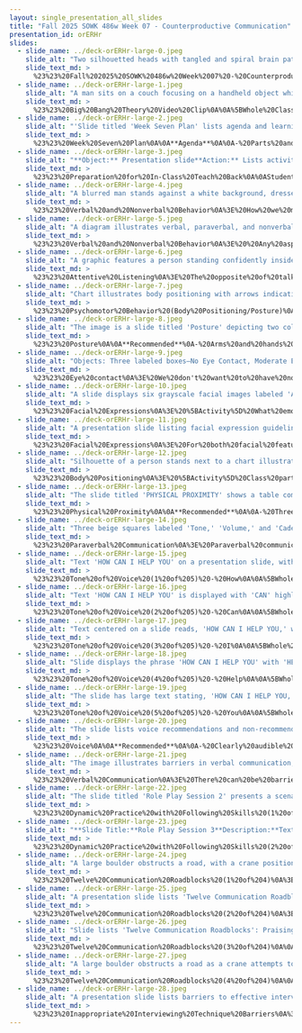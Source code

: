 ```yaml
---
layout: single_presentation_all_slides
title: "Fall 2025 SOWK 486w Week 07 - Counterproductive Communication"
presentation_id: orERHr
slides:
  - slide_name: ../deck-orERHr-large-0.jpeg
    slide_alt: "Two silhouetted heads with tangled and spiral brain patterns communicate in contrasting styles. Text reads: 'COUNTERPRODUCTIVE COMMUNICATION: What Doesn’t Work. Jacob Campbell, Ph.D. LICSW - Fall 2025 - SOWK 486 Heritage University.'"
    slide_text_md: >
      %23%23%20Fall%202025%20SOWK%20486w%20Week%2007%20-%20Counterproductive%20Communication%0A%0Atitle:%20Fall%202025%20SOWK%20486w%20Week%2007%20-%20Counterproductive%20Communication%0Adate:%2010-06-25%0Alocation:%20Heritage%20University%0Atags:%0A%20%20-%20Heritage%20University%0A%20%20-%20BASW%20Program%0A%20%20-%20SOWK%20486w%0Apresentation_video:%20%3E%0A%20%20%22%22%0Adescription:%20%3E%0A%0AWeek%20seven%20and%20the%20topic%20of%20counterproductive%20communication%20builds%20on%20week%20six,%20which%20generally%20looks%20at%20just%20skills%20related%20to%20communication.%20Communication%20happens%20all%20of%20the%20time,%20and%20through%20both%20verbal%20and%20nonverbal%20patterns.%20As%20social%20workers,%20we%20have%20an%20obligation%20to%20look%20at%20how%20we%20are%20communicating%20and%20make%20an%20attempt%20to%20not%20be%20putting%20up%20barriers%20to%20have%20communication%20flow%20freely.%20The%20agenda%20for%20class%20this%20week%20is%20as%20follows:%0A%0A-%20Parts%20and%20best%20practices%20of%20verbal%20and%20nonverbal%20communication%20%0A-%20Verbal%20communication%0A-%20Barriers%20to%20communication%0A%0ALearning%20objectives%20include:%0A%0A-%20Identify%20and%20describe%20common%20counterproductive%20communication%20patterns%20and%20interviewing%20roadblocks.%0A-%20Evaluate%20and%20apply%20verbal%20and%20nonverbal%20communication%20techniques%20to%20strengthen%20therapeutic%20rapport.%0A-%20Reflect%20on%20how%20implicit%20bias%20and%20personal%20communication%20styles%20influence%20engagement.%0A%0A
  - slide_name: ../deck-orERHr-large-1.jpeg
    slide_alt: "A man sits on a couch focusing on a handheld object while a woman walks in a cluttered living room. Text: “BIG BANG THEORY.” Bottom: “Fall 2025 - SOWK 486w... Jacob Campbell, Ph.D. LICSW at Heritage University.”"
    slide_text_md: >
      %23%23%20Big%20Bang%20Theory%20Video%20Clip%0A%0A%5BWhole%20Class%20Activity%5D%20Watch%20the%20video%20clip.%0A%0A%3E%20Sheldon%20uses%20some%20counterproductive%20communication%20patterns.%20While,%20with%20the%20relationship%20that%20Sheldon%20has%20with%20Penny,%20he%20seems%20to%20be%20effective.%20Today%20we%20are%20spending%20time%20talking%20about%20some%20of%20the%20what%20not%20to%20do.%0A%0A%0A
  - slide_name: ../deck-orERHr-large-2.jpeg
    slide_alt: "'Slide titled 'Week Seven Plan' lists agenda and learning objectives related to verbal and nonverbal communication. Agenda includes practices and barriers, while objectives focus on patterns, techniques, and biases in communication.'"
    slide_text_md: >
      %23%23%20Week%20Seven%20Plan%0A%0A**Agenda**%0A%0A-%20Parts%20and%20best%20practices%20of%20verbal%20and%20nonverbal%20communication%20%0A-%20Verbal%20communication%0A-%20Barriers%20to%20communication%0A%0A**Learning%20objectives**%0A%0A-%20Identify%20and%20describe%20common%20counterproductive%20communication%20patterns%20and%20interviewing%20roadblocks.%0A-%20Evaluate%20and%20apply%20verbal%20and%20nonverbal%20communication%20techniques%20to%20strengthen%20therapeutic%20rapport.%0A-%20Reflect%20on%20how%20implicit%20bias%20and%20personal%20communication%20styles%20influence%20engagement.%0A%0A
  - slide_name: ../deck-orERHr-large-3.jpeg
    slide_alt: "**Object:** Presentation slide**Action:** Lists activities**Context:** Classroom assignment detailsThe slide details an 'In Class Teach Back Activity' where students create 5-10 minute presentations on topics such as assessing biophysical, cognitive/perceptual, affective, behavioral functioning, and environmental systems. It includes icons for group discussion, demonstration, and upcoming information. It references 'Fall 2025 - SOWK 486w' and 'Jacob Campbell, Ph.D. LICSW at Heritage University'."
    slide_text_md: >
      %23%23%20Preparation%20for%20In-Class%20Teach%20Back%0A%0AStudents%20are%20to%20prepare%20to%20share%20information%20and%20have%20a%20discussion%20with%20classmates%20about%20their%20selected%20area.%20Students%20may%20choose%20to%20create%20a%20presentation%20that%20can%20be%20completed%20during%20class.%20The%20goal%20is%20to%20help%20classmates%20know%20how%20to%20assess%20for%20the%20given%20topic%20and%20have%20a%20group%20discussion%20about%20the%20topic.%20%0A%0A-%20Assessing%20Biophysical%20Functioning%20(pp.%20168-172)%0A-%20Assessing%20Cognitive/Perceptual%20Functioning%20(pp.%20172-176)%0A-%20Assessing%20Affective%20Functioning%20(pp.%20176-180)%0A-%20Assessing%20Behavioral%20Functioning%20(pp.%20180-182)%0A-%20Assessing%20Environmental%20System%20(pp.%20182-186)%0A%0AContent%20can%20be%20shared%20through%20providing%20information,%20group%20discussion,%20demonstration.%0A%0A%5BWhole%20Group%20Activity%5D%20Select%20Topics%0A%0AHave%20class%20divide%20into%20five%20groups%20(Potentially%20number%20students%20off).%20%0ARace%20to%20answer%20questions%0A%0A1.%20Tell%20me%20three%20of%20the%20inappropriate%20interviewing%20techniques:%0A%0A%3E%201.%20Stacking%20questions%0A%3E%202.%20Asking%20leading%20questions%0A%3E%203.%20Interrupting%20inappropriately%20or%20excessively%0A%3E%204.%20Dominating%20the%20interaction%0A%3E%205.%20Keeping%20discussion%20focused%20on%20safe%20topics%0A%3E%206.%20Responding%20infrequently%0A%3E%207.%20Parroting%20or%20overusing%20certain%20phrases%20or%20clich%C3%A9s%0A%3E%208.%20Vague%20effusive%20positivity%0A%3E%209.%20Dwelling%20on%20the%20remote%20past%0A%3E%2010.%20Tangential%20exploration%0A%3E%2011.%20Failing%20to%20be%20aware%20of%20implicit%20and%20cognitive%20bias%0A%3E%20(p.%20134)%0A%0A%0A2.%20Tell%20me%20three%20of%20the%20inappropriate%20interviewing%20techniques:%0A%0ATell%20me%20three%20more%0A%0A3.%20What%20is%20one%20verbal%20communication%20behavior%20that%20can%20contributes%20barriers%3F%0A%0A%3E%201.%20Reassuring,%20sympathizing,%20consoling,%20or%20excusing%0A%3E%202.%20Advising%20and%20giving%20suggestions%20or%20solutions%20prematurely%0A%3E%203.%20Using%20sarcasm%20or%20employing%20humor%20that%20is%20distracting%20or%20makes%20light%20of%20clients'%20problems%0A%3E%204.%20Judging,%20criticizing,%20or%20placing%20blame%0A%3E%205.%20Trying%20to%20convince%20the%20client%20about%20the%20right%20point%20of%20view%20through%20logical%20arguments,%20lecturing,%20instructing,%20or%20arguing%0A%3E%206.%20Making%20a%20declaration%20rather%20than%20inviting%20a%20discussion%20about%20options%0A%3E%207.%20Threatening,%20warning,%20or%20counterattacking%0A%3E%20(p.%20129)%0A%0A4.%20What%20is%20one%20verbal%20communication%20behavior%20that%20can%20contributes%20barriers%3F%0A%0ATell%20me%20one%20more%0A%0AGroup%20who%20hasn't%20answered%20is%20last.%0A%0A(Hepworth%20et%20al.,%202023)%0A%0A
  - slide_name: ../deck-orERHr-large-4.jpeg
    slide_alt: "A blurred man stands against a white background, dressed formally. Text includes 'VERBAL AND NONVERBAL BEHAVIOR,' 'Lie to Me,' 'Fall 2025 - SOWK 486w,' and 'Jacob Campbell, Ph.D. LICSW at Heritage University.'"
    slide_text_md: >
      %23%23%20Verbal%20and%20Nonverbal%20Behavior%0A%3E%20How%20we%20manage%20and%20deal%20with%20verbal%20and%20non%20verbal%20behavior%20has%20a%20lot%20to%20do%20with%20how%20we%20are%20able%20to%20communicate.%0A%3E%20%5BDiscussion%5D%20Who%20has%20seen%20Lie%20to%20Me%3F%0A%0A%3E%20%5BActivity%5D%20Watch%20Lie%20to%20Me%20Intro%20video%0A%0A%3E%20Lie%20to%20Me%20is%20not%20actually%20exactly%20accurate,%20but%20there%20is%20some%20truth.%0A%0A*%20Human%20interaction%20and%20communication%20involve%20both%20verbal%20and%20nonverbal%20behavior.%0A*%20Verbal%20behavior%20is%20what%20is%20being%20said.%0A*%20Non%20verbal%20behavior%20is%20communication%20in%20ways%20other%20than%20spoken%20words.%20%20%0A*%20People%20communicate%20by...%0A%09-%20Facial%20expressions%0A%09-%20Hand%20movements%0A%09-%20Eye%20contact%0A%09-%20Sitting%20position%0A%09-%20Proximity%0A*%20Any%20aspect%20of%20a%20person's%20presence%20that%20conveys%20ideas%20or%20information%20without%20being%20spoken%20is%20nonverbal%20communication.%0A%0A
  - slide_name: ../deck-orERHr-large-5.jpeg
    slide_alt: "A diagram illustrates verbal, paraverbal, and nonverbal behaviors. A silhouette with thought bubbles emphasizes facial expressions, eye contact, and body positioning. Key points include assessing, eliminating, and enhancing nonverbal behaviors.Text: 1. 'VERBAL AND NONVERBAL BEHAVIOR'2. Objectives:    - Assess repetitive nonverbal behaviors.   - Eliminate nonverbal styles that hinder effective communication.   - Sustain and enhance desirable behaviors.3. 'Fall 2025 - SOWK 486w,' 'Counterproductive Communication,' 'Jacob Campbell, Ph.D. LICSW at Heritage University.'"
    slide_text_md: >
      %23%23%20Verbal%20and%20Nonverbal%20Behavior%0A%3E%20%20Any%20aspect%20of%20a%20person's%20presence%20that%20conveys%20ideas%20or%20information%20without%20being%20spoken%20is%20nonverbal%20communication.%20In%20communication%20in%20general,%20there%20are%20six%20basic%20parts%20of%20communication:%0A%0A1.%20Attentive%20listening%0A2.%20Eye%20contact%0A3.%20Facial%20expressions%0A4.%20Body%20positioning%0A5.%20Paraverbal%0A6.%20Verbal%0A%0A%3E%20As%20we%20think%20about%20these%20verbal%20and%20non%20verbal%20aspects,%20we%20should%20also%20be%20thinking%20about%20this%20threefold%20task:%0A%0A(1)%20to%20assess%20your%20repetitive%20nonverbal%20behaviors%0A(2)%20to%20eliminate%20nonverbal%20styles%20that%20hinder%20effective%20communication%0A(3)%20to%20sustain%20and%20perhaps%20increase%20desirable%20nonverbal%20behaviors%0A%0A
  - slide_name: ../deck-orERHr-large-6.jpeg
    slide_alt: "A graphic features a person standing confidently inside a large, overlaid headphone icon. The quote, 'The opposite of talking isn't listening. The opposite of talking is waiting.' by Fran Lebowitz is displayed nearby. Text at the bottom includes: 'Fall 2025 - SOWK 486w Counterproductive Communication Jacob Campbell, Ph.D. LICSW at Heritage University.'"
    slide_text_md: >
      %23%23%20Attentive%20Listening%0A%3E%20The%20opposite%20of%20talking%20isn't%20listening.%20The%20opposite%20of%20talking%20is%20waiting.%0A%3E%20~%20Fran%20Lebowitz%0A%0A%3E%20Attentive%20listening%20implies%20more%20than%20just%20audio%20reception%20of%20the%20words%20that%20are%20said.%20%20It%20focuses%20on%20comprehending%20%20the%20meaning%20of%20what%20is%20said.%20This%20can%20be%20called%20physical%20attending.%0A%0AIt%20takes%20really%20focusing%20on%20the%20person%20that%20you%20are%20talking%20to.%0A%0A
  - slide_name: ../deck-orERHr-large-7.jpeg
    slide_alt: "Chart illustrates body positioning with arrows indicating directions: 'Open,' 'Closed,' 'Relaxed,' 'Tense.' Text explains body positioning's role in communication. Includes class/course details: Fall 2025 - SOWK 486w, 'Counterproductive Communication,' Jacob Campbell, Ph.D. at Heritage University."
    slide_text_md: >
      %23%23%20Psychomotor%20Behavior%20(Body%20Positioning/Posture)%0A%0A%3E%20Our%20posture%20and%20body%20positioning%20is%20important%20in%20thinking%20about%20is%20one%20way%20that%20we%20provide%20information%20to%20others.%20%20%0A%0AWe%20can%20think%20about%20four%20quadrants:%0A%0A-%20Tension%20vs.%20Relaxed%20Positions%0A-%20Open%20vs.%20Closed%20positions%0A%0A%3E%20When%20working%20with%20clients%20it%20is%20important%20how%20you%20present%20yourself%20nonverbally.%0A%0A%3E%20%5BActivity%5D%20Have%20a%20student%20act%20out%20what%20it%20might%20look%20like%20to%20be%20tense%20vs.%20relaxed.%0A%0A-%20Tension%0A%09*%20Extreme%20tension%20could%20convey%20lack%20of%20confidence%20or%20excessive%20nervousness.%0A%09*%20It%20could%20cause%20distance%20between%20you%20and%20the%20client%20and%20they%20may%20have%20a%20difficult%20time%20feeling%20comfortable%20or%20trusting%20you.%0A-%20Relaxed%0A%09*%20But%20on%20the%20other%20hand%20being%20too%20relaxed%20could%20give%20the%20impression%20that%20you%20do%20not%20care%20much%20about%20what%20happens%0A%09*%20It%20could%20damage%20your%20professional%20credibility.%0A%0A
  - slide_name: ../deck-orERHr-large-8.jpeg
    slide_alt: "The image is a slide titled 'Posture' depicting two columns: 'Recommended' and 'Not Recommended.' Recommended includes expressive gestures and slight forward lean. Not Recommended lists rigid positions, fidgeting, and pointing. Text includes:- Recommended:   - Arms and hands moderately expressive; appropriate gestures  - Body leaning slightly forward; attentive but relaxed- Not Recommended:  - Rigid body position; arms tightly folded  - Body turned at an angle to client  - Fidgeting with hands  - Squirming or rocking in chair  - Leaning back or placing feet on desk  - Hand or fingers over mouth  - Pointing finger for emphasis- Other details:  - Fall 2025 - SOWK 486w  - Counterproductive Communication  - Jacob Campbell, Ph.D. LICSW at Heritage University"
    slide_text_md: >
      %23%23%20Posture%0A%0A**Recommended**%0A-%20Arms%20and%20hands%20moderately%20expressive;%20appropriate%20gestures%0A-%20Body%20leaning%20slightly%20forward;%20attentive%20but%20relaxed%0A%0A**Not%20Recommended**%0A%0A-%20Rigid%20body%20position;%20arms%20tightly%20folded%0A-%20Body%20turned%20at%20an%20angle%20to%20client%0A-%20Fidgeting%20with%20hands%0A-%20Squirming%20or%20rocking%20in%20chair%0A-%20Leaning%20back%20or%20placing%20feet%20on%20desk%0A-%20Hand%20or%20fingers%20over%20mouth%0A-%20Pointing%20finger%20for%20emphasis%0A%0A(Hepworth%20et%20al.,%202023)%0A%0A
  - slide_name: ../deck-orERHr-large-9.jpeg
    slide_alt: "Objects: Three labeled boxes—No Eye Contact, Moderate Eye Contact, Constant Eye Contact.Action: Boxes positioned along a horizontal arrow.Context: Slide discusses the importance and cultural variation of eye contact in client communication. Footer text: Fall 2025 - SOWK 486w, Counterproductive Communication, Jacob Campbell, Ph.D. LICSW at Heritage University."
    slide_text_md: >
      %23%23%20Eye%20contact%0A%3E%20We%20don't%20want%20to%20have%20no%20eye%20contact%20and%20we%20don't%20want%20to%20have%20constant%20eye%20contact.%20We%20want%20to%20have%20moderate%20eye%20contact,%20which%20is%20somewhere%20in%20between%20no%20eye%20contact%20and%20constant%20eye%20contact.%0A%0ANot%20extremes...%0A%0A-%20No%20Eye%20Contact%0A-%20Constant%20Eye%20Contact%0A-%20Moderate%20Eye%20Contact%0A%0AWe%20should%20remember:%0A%0A-%20Purpose:%20Eye%20contact%20is%20important%20in%20establishing%20rapport%20with%20clients.%0A-%20Variability:%20It%20is%20important%20to%20remember%20that%20eye%20contact%20varies%20among%20different%20cultural%20backgrounds.%0A-%20Significance:%0A%20%20*%20The%20inability%20to%20make%20eye%20contact%20could%20mean%20that%20someone%20is%20afraid%20or%20insecure,%20it%20might%20also%20imply%20disinterest%20or%20dishonesty.%0A%20%20*%20On%20the%20other%20hand%20maintaining%20constant%20eye%20contact%20can%20be%20intimidating%20or%20make%20someone%20uncomfortable.%0A%20%20*%20Eye%20contact%20is%20a%20complex%20nonverbal%20behavior.%20it%20can%20be%20intimidating%20or%20make%20someone%20uncomfortable.%0A%0A
  - slide_name: ../deck-orERHr-large-10.jpeg
    slide_alt: "A slide displays six grayscale facial images labeled 'Anger,' 'Disgust,' 'Fear,' 'Joy,' 'Sadness,' and 'Surprise.' The text indicates it's related to facial features in 'Counterproductive Communication.'Fall 2025 - SOWK 486wJacob Campbell, Ph.D. LICSW at Heritage University"
    slide_text_md: >
      %23%23%20Facial%20Expressions%0A%3E%20%5BActivity%5D%20What%20emotion%20are%20each%20of%20these%20facial%20features%20expressing%3F%0A%0AHave%20each%20image%20and%20have%20students%20try%20to%20guess%0A%0A-%20Like%20everything%20in%20SW,%20It's%20about%20self%20evaluation%0A%20%20*%20Not%20only%20are%20are%20we%20looking%20at%20the%20facial%20features%20or%20affect%20of%20the%20client,%20but%20become%20aware%20of%20our%20own.%0A%20%20*%20Are%20our%20facial%20expressions%20corresponding%20with%20our%20other%20nonverbal%20behavior%20and%20what%20we%20are%20saying%3F%0A-%20Facial%20expressions%20provide%20an%20excellent%20means%20of%20communication.%20%20%0A-%20Facial%20expressions%20can%20be%20used%20to%20reinforce%20what%20is%20said%20verbally%20and%20emphasize%20the%20fact%20that%20you%20mean%20what%20you%20say.%0A-%20We%20need%20to%20be%20concerned%20about%20if%20we%20have%20incongruence%20and%20leakage%20(e.g.%20feelings%20about%20client%20leaked%20out)%0A%0AImages%20from%20(Mizgajski%20%26%20Morzy,%202019)%0A%0A%3Cdiv%20style%3D%22text-align:%20center%22%20markdown%3D%221%22%3E%0AReference%0A%3C/div%3E%0A%3Cdiv%20style%3D%22margin:%200%200%200%202em;%20text-indent:%20-2em;%22%20markdown%3D%221%22%3E%0A%0AMizgajski,%20J.,%20%26%20Morzy,%20M.%20(2019).%20Affective%20recommender%20systems%20in%20online%20news%20industry:%20how%20emotions%20influence%20reading%20choices.%20_User%20Modeling%20and%20User-Adapted%20Interaction,%2029_(2),%20345-379.%20%3Chttps://doi.org/10.1007/s11257-018-9213-x%3E%0A%0A%3C/div%3E%0A%0A
  - slide_name: ../deck-orERHr-large-11.jpeg
    slide_alt: "A presentation slide listing facial expression guidelines. Left: recommended actions like direct eye contact and smiles. Right: not recommended behaviors like avoiding eye contact and yawning. Important text: - Recommended: Direct eye contact (except when culturally proscribed), warmth in facial expression, eyes at the same level as client’s, varied expressions, relaxed mouth.- Not Recommended: Avoidance of eye contact, staring, critical eyebrow lifts, inappropriate smiles."
    slide_text_md: >
      %23%23%20Facial%20Expressions%0A%3E%20For%20both%20facial%20features%20and%20eye%20contact%20the%20following%20are%20the%20recommendations%20based%20in%20the%20Hepworth%20et%20al.%20(2023)%20text.%0A%0A**Recommended**%0A%0A-%20Direct%20eye%20contact%20(except%20when%20culturally%20proscribed)%0A-%20Warmth%20and%20concern%20reflected%20in%20facial%20expression%0A-%20Eyes%20at%20same%20level%20as%20client's%0A-%20Appropriately%20varied%20and%20animated%20facial%20expressions%0A-%20Mouth%20relaxed;%20occasional%20smiles%0A%0A**Not%20Recommended**%0A%0A-%20Avoidance%20of%20eye%20contact%0A-%20Staring%20or%20fixating%20on%20person%20or%20object%0A-%20Lifting%20eyebrow%20critically%0A-%20Eye%20level%20higher%20or%20lower%20than%20client's%0A-%20Nodding%20head%20excessively%0A-%20Yawning%0A-%20Frozen%20or%20rigid%20facial%20expressions%0A-%20Inappropriate%20slight%20smile%0A-%20Pursing%20or%20biting%20lips%0A%0A(Hepworth%20et%20al.,%202023)%0A%0A%0A
  - slide_name: ../deck-orERHr-large-12.jpeg
    slide_alt: "Silhouette of a person stands next to a chart illustrating four zones: Intimate (0-18'), Personal (18'-4'), Social (4'-12'), Public (12'+). Labeled 'Body Positioning' from a communication presentation.  Text includes: Fall 2025 - SOWK 486w, Counterproductive Communication, Jacob Campbell, Ph.D., LICSW at Heritage University."
    slide_text_md: >
      %23%23%20Body%20Positioning%0A%3E%20%5BActivity%5D%20Class%20participant%20to%20demonstrate%20space.%20(Clinicians%20should%20be%20at%20the%20closer%20end%20of%20social)%0A%0A*%20Distance%0A%09-%20The%20use%20of%20personal%20space%20or%20distance%20between%20you%20and%20the%20client%20is%20a%20part%20of%20body%20positioning.%0A%0A
  - slide_name: ../deck-orERHr-large-13.jpeg
    slide_alt: "The slide titled 'PHYSICAL PROXIMITY' shows a table comparing recommended and not recommended practices. Recommended: 'Three to five feet between chairs.' Not Recommended: 'Excessive closeness or distance,' 'Talking across desk or other barrier.' Bottom: 'Fall 2025 - SOWK 486w,' 'Hepworth et al., 2023,' 'Counterproductive Communication,' 'Jacob Campbell, Ph.D. LICSW at Heritage University.'"
    slide_text_md: >
      %23%23%20Physical%20Proximity%0A%0A**Recommended**%0A%0A-%20Three%20to%20five%20feet%20between%20chairs%0A%0A**Not%20recommended**%0A%0A-%20Excessive%20closeness%20or%20distance%0A-%20Talking%20across%20desk%20or%20other%20barrier%0A%0A(Hepworth%20et%20al.,%202023)%0A%0A%0A
  - slide_name: ../deck-orERHr-large-14.jpeg
    slide_alt: "Three beige squares labeled 'Tone,' 'Volume,' and 'Cadence' illustrate elements of paraverbal communication against a white background. Footer notes include course details: 'Fall 2025 - SOWK 486w,' 'Counterproductive Communication,' and 'Jacob Campbell, Ph.D. LICSW at Heritage University.'"
    slide_text_md: >
      %23%23%20Paraverbal%20Communication%0A%3E%20Paraverbal%20communication%20is%20the%20how%20we%20say%20the%20things%20we%20say,%20not%20the%20words%20we%20use.%0A%0A%3E%20%5BDiscussion%5D%20What%20is%20each%0A%0A-%20Tone%0A-%20Volume%0A-%20Cadence%0A%0A
  - slide_name: ../deck-orERHr-large-15.jpeg
    slide_alt: "Text 'HOW CAN I HELP YOU' on a presentation slide, with 'HOW' in an orange box. Context: titled 'TONE OF VOICE.' Footer references Fall 2025 - SOWK 486w, Counterproductive Communication, Jacob Campbell, Ph.D. LICSW at Heritage University."
    slide_text_md: >
      %23%23%20Tone%20of%20Voice%20(1%20of%205)%20-%20How%0A%0A%5BWhole%20Class%20Activity%5D%20Have%20students%20go%20around%20and%20put%20emphasis%20on%20different%20words%20in%20the%20sentence%20%22how%20can%20I%20help%20you.%22%0A%0AEmphasis%20on%20%22how%22%0A%0A
  - slide_name: ../deck-orERHr-large-16.jpeg
    slide_alt: "Text 'HOW CAN I HELP YOU' is displayed with 'CAN' highlighted in orange. The title reads 'TONE OF VOICE.' Footer includes: 'Fall 2025 - SOWK 486w,' 'Counterproductive Communication,' and 'Jacob Campbell, Ph.D. LICSW at Heritage University.'"
    slide_text_md: >
      %23%23%20Tone%20of%20Voice%20(2%20of%205)%20-%20Can%0A%0A%5BWhole%20Class%20Activity%5D%20Have%20students%20go%20around%20and%20put%20emphasis%20on%20different%20words%20in%20the%20sentence%20%22how%20can%20I%20help%20you.%22%0A%0AEmphasis%20on%20%22can%22%0A%0A
  - slide_name: ../deck-orERHr-large-17.jpeg
    slide_alt: "Text centered on a slide reads, 'HOW CAN I HELP YOU,' with 'I' highlighted in orange. The title is 'TONE OF VOICE.' Footer mentions Fall 2025 - SOWK 486w, Counterproductive Communication, Jacob Campbell, Ph.D. LICSW at Heritage University."
    slide_text_md: >
      %23%23%20Tone%20of%20Voice%20(3%20of%205)%20-%20I%0A%0A%5BWhole%20Class%20Activity%5D%20Have%20students%20go%20around%20and%20put%20emphasis%20on%20different%20words%20in%20the%20sentence%20%22how%20can%20I%20help%20you.%22%0A%0AEmphasis%20on%20%22I%22%0A%0A
  - slide_name: ../deck-orERHr-large-18.jpeg
    slide_alt: "Slide displays the phrase 'HOW CAN I HELP YOU' with 'HELP' highlighted in orange. Topic states 'TONE OF VOICE.' Footer reads 'Fall 2025 - SOWK 486w, Counterproductive Communication, Jacob Campbell, Ph.D. LICSW at Heritage University.'"
    slide_text_md: >
      %23%23%20Tone%20of%20Voice%20(4%20of%205)%20-%20Help%0A%0A%5BWhole%20Class%20Activity%5D%20Have%20students%20go%20around%20and%20put%20emphasis%20on%20different%20words%20in%20the%20sentence%20%22how%20can%20I%20help%20you.%22%0A%0AEmphasis%20on%20%22help%22%0A%0A
  - slide_name: ../deck-orERHr-large-19.jpeg
    slide_alt: "The slide has large text stating, 'HOW CAN I HELP YOU,' with 'YOU' highlighted in orange. The title 'TONE OF VOICE' appears above. Footer: 'Fall 2025 - SOWK 486w Counterproductive Communication Jacob Campbell, Ph.D. LICSW at Heritage University.'"
    slide_text_md: >
      %23%23%20Tone%20of%20Voice%20(5%20of%205)%20-%20You%0A%0A%5BWhole%20Class%20Activity%5D%20Have%20students%20go%20around%20and%20put%20emphasis%20on%20different%20words%20in%20the%20sentence%20%22how%20can%20I%20help%20you.%22%0A%0AEmphasis%20on%20%22you%22%0A%0A%0A
  - slide_name: ../deck-orERHr-large-20.jpeg
    slide_alt: "The slide lists voice recommendations and non-recommendations. Recommended: clear, warm, modulated voice, moderate tempo. Not recommended: mumbling, monotone, halting speech, grammatical errors, silences, animated speech, inconsistent tempo, nervous laughter, throat clearing, loudness. © Fall 2025 - SOWK 486w  Counterproductive Communication  Jacob Campbell, Ph.D. LICSW at Heritage University"
    slide_text_md: >
      %23%23%20Voice%0A%0A**Recommended**%0A%0A-%20Clearly%20audible%20but%20not%20loud%0A-%20Warmth%20in%20tone%20of%20voice%0A-%20Voice%20modulated%20to%20reflect%20nuances%20of%20feeling%20and%20emotional%20tone%20of%20client%20messages%0A-%20Moderate%20speech%20tempo%0A%0A**Not%20Recommended**%0A%0A-%20Mumbling%20or%20speaking%20inaudibly%0A-%20Monotonic%20voice%0A-%20Halting%20speech%0A-%20Frequent%20grammatical%20errors%0A-%20Prolonged%20silences%0A-%20Excessively%20animated%20speech%0A-%20Slow,%20rapid,%20or%20staccato%20speech%0A-%20Nervous%20laughter%0A-%20Consistent%20clearing%20of%20throat%0A-%20Speaking%20loudly%0A%0A(Hepworth%20et%20al.,%202023)%0A%0A
  - slide_name: ../deck-orERHr-large-21.jpeg
    slide_alt: "The image illustrates barriers in verbal communication, featuring two figures exchanging a message. Barriers include 'In Intent' (lack of clarity), 'External Environment' (noise), and 'In Impact' (divided attention). Text: 'Fall 2025 - SOWK 486w,' 'Counterproductive Communication,' 'Jacob Campbell, Ph.D. LICSW at Heritage University.'"
    slide_text_md: >
      %23%23%20Verbal%20Communication%0A%3E%20There%20can%20be%20barriers%20to%20verbal%20communication%20through%20the%20messages%20we%20try%20to%20send%20in%20our%20verbal%20communication.%0A%0A%3E%20Every%20time%20we%20communicate%20a%20message%20with%20another%20person%20or%20group%20of%20people,%20there%20is%20an%20intent%20and%20an%20impact.%20At%20both%20of%20these%20levels,%20there%20can%20be%20barriers.%0A%0A*%20Message%0A%0A*%20Barriers%20in%20...%0A*%20Intent%0A*%20Impact%0A%0A*%20In%20Intent%0A%20%20%20%20-%20The%20client%20may%20be%20using%20words,%20phrases,%20or%20concepts%20that%20are%20not%20clear%20to%20you.%0A%20%20%20%20-%20The%20client%20may%20be%20saying%20something%20vague,%20and%20their%20intent%20is%20not%20what%20you%20interpret.%0A*%20In%20Environment%0A%20%20%20%20-%20Thinking%20what%20your%20going%20to%20say%20next%0A%20%20%20%20-%20Phones%20ringing%0A%20%20%20%20-%20Home%20visits%0A%20%20%20%20-%20Children%0A*%20In%20Impact%0A%20%20%20%20-%20Concerns%20regarding%20crisis%0A%20%20%20%20-%20Personal%20problems%0A%20%20%20%20-%20Biases%0A%0A(Kirst-Ashman%20and%20Hull,%202015)%0A%0A%3Cdiv%20style%3D%22text-align:%20center%22%20markdown%3D%221%22%3E%0AReference%0A%3C/div%3E%0A%3Cdiv%20style%3D%22margin:%200%200%200%202em;%20text-indent:%20-2em;%22%20markdown%3D%221%22%3E%0A%0AKirst-Ashman,%20K.%20K.,%20%26%20Hull,%20G.%20H.%20(2015).%20_Understanding%20Generalist%20Practice_%20(7th%20ed.).%20Cengage%20Learning.%20%0A%0A%3C/div%3E%0A%0A
  - slide_name: ../deck-orERHr-large-22.jpeg
    slide_alt: "The slide titled 'Role Play Session 2' presents a scenario about seeking help for domestic violence. It includes roles labeled SW, Client, and Observer in a circular diagram, with context about feeling conflicted."
    slide_text_md: >
      %23%23%20Dynamic%20Practice%20with%20Following%20Skills%20(1%20of%202)%20-%20Scenario%202%0A%0A%3E%20We%20ran%20out%20of%20time.%20Be%20thinking%20about%20your%20following%20skills%20and%20your%20verbal%20communication%20in%20this%20activity.%0A%0A%5BSmall%20Group%20Activity%5D%20Engage%20in%20dynamic%20practice%20activity.%0A%0AMake%20sure%20to%20consider%20the%20beginning,%20middle,%20and%20end%20activities.%20%0A%0A**Scenario**:%20You%20were%20referred%20to%20domestic%20violence%20services%20by%20a%20friend%20who%20is%20concerned%20about%20the%20behaviors%20that%20your%20significant%20other%20has%20been%20engaging%20in%20and%20is%20hoping%20that%20you%20will%20seek%20further%20help.%20You%20feel%20conflicted,%20%20acknowledging%20that%20there%20is%20some%20violence,%20but%20feel%20that%20marriage%20is%20sacred,%20that%20you%20should%20be%20loyal,%20and%20that%20things%20will%20just%20work%20out.%0A%0A%0A
  - slide_name: ../deck-orERHr-large-23.jpeg
    slide_alt: "**Slide Title:**Role Play Session 3**Description:**Text describes a scenario of homelessness following a breakup, involving couch surfing and therapy referral to a case manager for housing options and coping skills.**Diagram:**Two circles labeled 'SW' and 'Client' connected by 'Observer' section, indicating roles. **Footer:**Fall 2025 - SOWK 486w  Counterproductive Communication  Jacob Campbell, Ph.D. LICSW at Heritage University"
    slide_text_md: >
      %23%23%20Dynamic%20Practice%20with%20Following%20Skills%20(2%20of%202)%20-%20Scenario%203%0A%0A%5BSmall%20Group%20Activity%5D%20Engage%20in%20dynamic%20practice%20activity.%0A%0AMake%20sure%20to%20consider%20the%20beginning,%20middle,%20and%20end%20activities.%20%0A%0A**Scenario**:%20You%20have%20been%20homeless%20for%20the%20last%20few%20months%20after%20a%20relationship%20ended.%20You%20have%20been%20couch%20surfing%20and%20staying%20with%20various%20friends.%20You%20are%20seeing%20a%20therapist%20and%20they%20referred%20you%20to%20case%20manager%20to%20help%20find%20options%20around%20housing%20and%20to%20practice%20working%20on%20some%20coping%20skills.%0A%0A
  - slide_name: ../deck-orERHr-large-24.jpeg
    slide_alt: "A large boulder obstructs a road, with a crane positioned nearby. Trees and power lines are visible under overcast skies. Text reads: 'TWELVE COMMUNICATION ROADBLOCKS.'"
    slide_text_md: >
      %23%23%20Twelve%20Communication%20Roadblocks%20(1%20of%204)%0A%3E%20Communication%20is%20one%20area%20of%20constant%20and%20incremental%20improvement%20for%20everybody.%20I%20had%20an%20interesting%20experience%20when%20I%20was%20living%20in%20South%20America.%20%20I%20had%20gone%20down%20to%20Lima%20to%20get%20my%20camera%20fixed,%20and%20on%20my%20bus%20ride%20I%20ran%20into%20some%20problems.%0A%0A%3E%20Story%20about%20trip%20from%20Lima%20to%20Cusco%0A%0A-%20From%2021%20hours%20to%2036%20hours%0A-%20Protest%20about%20governmental%20officials%20in%20province%0A-%20People%20blocking%20the%20road,%20throwing%20rocks,%20and%20painting%20vehicles%0A%0A%3E%20Generally%20our%20clients%20don't%20throw%20rocks%20at%20us,%20but%20our%20communication,%20rapport,%20and%20ability%20to%20work%20with%20our%20clients%20will%20be%20improved%20when%20we%20reduce%20our%20roadblocks%20to%20effective%20communication.%0A%0A
  - slide_name: ../deck-orERHr-large-25.jpeg
    slide_alt: "A presentation slide lists 'Twelve Communication Roadblocks,' including ordering, warning, exhorting, advising, lecturing, and judging. Footer notes: Fall 2025 - SOWK 486w, Jacob Campbell, Ph.D., LISCW at Heritage University."
    slide_text_md: >
      %23%23%20Twelve%20Communication%20Roadblocks%20(2%20of%204)%0A%3E%20While%20Hepworth%20lays%20out%207%20different%20road%20blocks,%20Gordon%20(2003)%20describes%2012%20different%20ones.%20They%20are%20all%20incorporated%20in%20parts%20of%20the%20the%20ones%20described%20by%20the%20book.%20I%20wanted%20to%20spend%20some%20time%20discussing%20these.%0A%0A%3E%20%5BWhole%20Class%20Activity%5D%20Discuss%20what%20each%20roadblock%20might%20look%20like%20in%20communication.%20%0A%0A1.%20Ordering,%20directing,%20commanding%0A2.%20Warning,%20admonishing,%20threatening%0A3.%20Exhorting,%20moralizing,%20preaching%0A4.%20Advising%20and%20giving%20solutions%20or%20suggestions%0A5.%20Lecturing,%20teaching,%20giving%20logical%20arguments%0A6.%20Judging,%20criticizing,%20disagreeing,%20blaming%0A%0A(Gordon,%202003)%0A%0A-%3E%20For%20information%20sake,%20the%207%20roadblocks%20described%20by%20Hepworth%0A1.%20Reassuring,%20sympathizing,%20consoling,%20or%20excusing%0A2.%20Advising%20and%20giving%20suggestions%20or%20solutions%20prematurely%0A3.%20Using%20sarcasm%20or%20employing%20humor%20that%20is%20distracting%20or%20makes%20light%20of%20clients%E2%80%99%20problems%0A4.%20Judging,%20criticizing,%20or%20placing%20blame%0A5.%20Trying%20to%20convince%20the%20client%20about%20the%20right%20point%20of%20view%20through%20logical%20arguments,%20lecturing,%20instructing,%20or%20arguing%0A6.%20Analyzing,%20diagnosing,%20or%20making%20glib%20or%20dogmatic%20interpretations%0A7.%20Threatening,%20warning,%20or%20counterattacking%0A%0A%3Cdiv%20style%3D%22text-align:%20center%22%20markdown%3D%221%22%3E%0AReference%0A%3C/div%3E%0A%3Cdiv%20style%3D%22margin:%200%200%200%202em;%20text-indent:%20-2em;%22%20markdown%3D%221%22%3E%0A%0AGordon,%20T%20(2003)%20_Teacher%20effectiveness%20training_.%20First%20Revised%20Edition.%20New%20York:%20Three%20Rivers%20Press%0A%0A%3C/div%3E%0A%0A
  - slide_name: ../deck-orERHr-large-26.jpeg
    slide_alt: "Slide lists 'Twelve Communication Roadblocks': Praising, agreeing; Name calling, ridiculing, shaming; Interpreting, analyzing, diagnosing; Reassuring, sympathizing, consoling, supporting; Probing, questioning, interrogating; Withdrawing, distracting, humoring, diverting. Context includes 'Fall 2025 - SOWK 486w' and Jacob Campbell, Ph.D. LICSW."
    slide_text_md: >
      %23%23%20Twelve%20Communication%20Roadblocks%20(3%20of%204)%0A%0A7.%20Praising,%20agreeing%0A8.%20Name%20calling,%20ridiculing,%20shaming%0A9.%20Interpreting,%20analyzing,%20diagnosing%0A10.%20Reassuring,%20sympathizing,%20consoling,%20supporting%0A11.%20Probing,%20questioning,%20interrogating%0A12.%20Withdrawing,%20distracting,%20humoring,%20diverting%0A%0A%3E%20%5BDiscussion%5D%20Do%20we%20ever%20do%20any%20of%20these%3F%0A%0A
  - slide_name: ../deck-orERHr-large-27.jpeg
    slide_alt: "A large boulder obstructs a road as a crane attempts to move it; nearby foliage surrounds the scene. Text discusses counterproductive communication patterns and asks for personal experiences with communication roadblocks."
    slide_text_md: >
      %23%23%20Twelve%20Communication%20Roadblocks%20(4%20of%204)%0A%0A%5BSmall%20Group%20Activity%5D%20Talk%20with%20a%20partner%20about%20how%20you%20sometimes%20fall%20into%20counter%20productive%20communication%20patters.%20You%20do%20not%20need%20to%20be%20overly%20personal,%20but%20it%20is%20helpful%20for%20everybody%20to%20recognize%20that%20we%20can%20improve%20our%20communication%20patterns.%20Please%20consider%20sharing%20any%20of%20the%20following,%20you%20do%20not%20have%20to%20go%20though%20all%20of%20the%20points:%0A%0A-%20What%20counterproductive%20communication%20pattern%20you%20do%0A-%20How%20have%20you%20seen%20counterproductive%20communication%20impact%20a%20conversation%0A-%20A%20personal%20story%20about%20counterproductive%20communication%20in%20your%20life%0A-%20A%20way%20that%20you%20try%20to%20use%20positive%20communication%20patters%20in%20your%20life%0A%0A%0A
  - slide_name: ../deck-orERHr-large-28.jpeg
    slide_alt: "A presentation slide lists barriers to effective interviewing techniques, including 'stacking questions' and 'interrupting inappropriately.' Context shows a course from Fall 2025, titled 'Counterproductive Communication' by Jacob Campbell."
    slide_text_md: >
      %23%23%20Inappropriate%20Interviewing%20Technique%20Barriers%0A%3E%20The%20following%20is%20a%20list%20of%20inappropriate%20interviewing%20techniques...%0A%0A%5BWhole%20Class%20Activity%5D%20Break%20up%20into%20groups%20of%20three%20or%204,%20look%20at%20this%20list%20and%202%20or%20three%20of%20barriers...%20and%20plan%20a%20way%20to%20demonstrate%20or%20show%20this.%0A%0A%3E%20See%20p.%20135%20in%20book%0A%0A_%20Stacking%20questions%0A_%20Asking%20leading%20questions%0A_%20Interrupting%20inappropriately%20or%20excessively%0A_%20Dominating%20the%20interaction%0A_%20Keeping%20discussion%20focused%20on%20safe%20topics%0A_%20Responding%20infrequently%0A_%20Parroting%20or%20overusing%20certain%20phrases%20or%20clich%C3%A9s%0A_%20Vague%20effusive%20positivity%0A_%20Dwelling%20on%20the%20remote%20past%0A_%20Tangential%20exploration%0A_%20Failing%20to%20be%20aware%20of%20implicit%20and%20cognitive%20bias%0A%0A(Hepworth%20et%20al.,%202023)%0A
---
```

